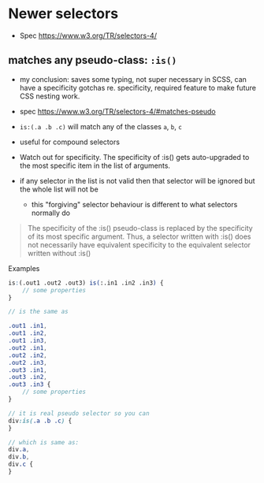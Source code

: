 # Newer selectors

* Spec https://www.w3.org/TR/selectors-4/

## matches any pseudo-class: `:is()`

* my conclusion: saves some typing, not super necessary in SCSS, can have a specificity gotchas re. specificity, required feature to make future CSS nesting work.

* spec https://www.w3.org/TR/selectors-4/#matches-pseudo
* `is:(.a .b .c)` will match any of the classes `a`, `b`, `c`
* useful for compound selectors
* Watch out for specificity. The specificity of :is() gets auto-upgraded to the most specific item in the list of arguments.
* if any selector in the list is not valid then that selector will be ignored but the whole list will not be
    * this "forgiving" selector behaviour is different to what selectors normally do

> The specificity of the :is() pseudo-class is replaced by the specificity of
> its most specific argument.  Thus, a selector written with :is() does not
> necessarily have equivalent specificity to the equivalent selector written
> without :is()

Examples
```scss
is:(.out1 .out2 .out3) is(:.in1 .in2 .in3) {
    // some properties
}

// is the same as

.out1 .in1,
.out1 .in2,
.out1 .in3,
.out2 .in1,
.out2 .in2,
.out2 .in3,
.out3 .in1,
.out3 .in2,
.out3 .in3 {
    // some properties
}

// it is real pseudo selector so you can
div:is(.a .b .c) {
}

// which is same as:
div.a,
div.b,
div.c {
}
```
